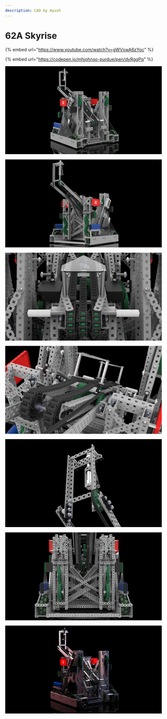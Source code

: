 ```yaml
---
description: CAD by Ayush
---
```


# 62A Skyrise

{% embed url="https://www.youtube.com/watch?v=gWVxwA6zYoc" %}

{% embed url="https://codepen.io/mhjohnso-purdue/pen/dyRggPq" %}



![CAD by Ayush\(1961Z, BLRS\), Renders by Ayush\(1961Z, BLRS\)](../../.gitbook/assets/62-skyrise-1.44.png)

![CAD by Ayush\(1961Z, BLRS\), Renders by Ayush\(1961Z, BLRS\)](../../.gitbook/assets/62-skyrise-1.47.png)

![CAD by Ayush\(1961Z, BLRS\), Renders by Ayush\(1961Z, BLRS\)](../../.gitbook/assets/62-skyrise-1.48.png)

![CAD by Ayush\(1961Z, BLRS\), Renders by Ayush\(1961Z, BLRS\)](../../.gitbook/assets/62-skyrise-1.50.png)

![CAD by Ayush\(1961Z, BLRS\), Renders by Ayush\(1961Z, BLRS\)](../../.gitbook/assets/62-skyrise-1.51.png)

![CAD by Ayush\(1961Z, BLRS\), Renders by Ayush\(1961Z, BLRS\)](../../.gitbook/assets/62-skyrise-1.49.png)

![CAD by Ayush\(1961Z, BLRS\), Renders by Ayush\(1961Z, BLRS\)](../../.gitbook/assets/62-skyrise-1.28.png)

